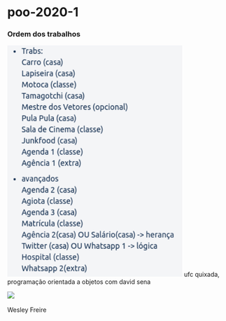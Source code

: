 # poo-2020-1
### Ordem dos trabalhos
<img src="trabs.png" width="400">
ufc quixada, programação orientada a objetos com david sena

![](https://avatars2.githubusercontent.com/u/48255931?s=200&v=4)

Wesley Freire

